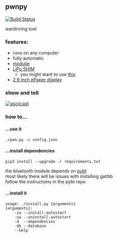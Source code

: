 ## pwnpy
[![Build Status](http://build.eberlein.io:8080/job/python_pwnpy/badge/icon)](http://build.eberlein.io:8080/job/python_pwnpy/)<br>

wardriving tool

### features:
- runs on any computer
- fully automatic
- [modular](https://github.com/smthnspcl/pwnpy/tree/master/modules)
- [LiPo SHIM](https://shop.pimoroni.com/products/lipo-shim) <br>
    - you might want to use [this](https://github.com/smthnspcl/clean-shutdown)
- [2.9 inch ePaper display](https://www.waveshare.com/wiki/2.9inch_e-Paper_Module)

### show and tell
[![asciicast](https://asciinema.org/a/299821.svg)](https://asciinema.org/a/299821)
### how to...
#### ...use it
```shell script
./pwn.py -c config.json
```

#### ...install dependencies
```
pip3 install --upgrade -r requirements.txt
```
the bluetooth module depends on [pybt](https://github.com/smthnspcl/pybt)<br>
most likely there will be issues with installing gattlib<br>
follow the instructions in the pybt repo

#### ...install it
```shell script
usage: ./install.py {arguments}
{arguments}:
	-ia	--install-autostart
	-ua	--uninstall-autostart
	-d	--dependencies
	-db	--database
	--help
```